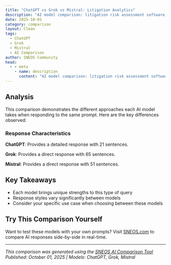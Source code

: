 ```yaml
---
title: "ChatGPT vs Grok vs Mistral: Litigation Analytics"
description: "AI model comparison: litigation risk assessment software..."
date: 2025-10-01
category: comparison
layout: Clean
tags:
  - ChatGPT
  - Grok
  - Mistral
  - AI Comparison
author: SNEOS Community
head:
  - - meta
    - name: description
      content: "AI model comparison: litigation risk assessment software..."
---
```


<ChatComparison
  title="ChatGPT vs Grok vs Mistral: Litigation Analytics"
  prompt="litigation risk assessment software"
  :responses='{
    "ChatGPT": "Litigation risk assessment software is designed to help organizations identify, evaluate, and manage the risks associated with potential or ongoing legal disputes. These tools typically use data analytics, artificial intelligence, and machine learning to analyze case details, historical outcomes, and legal precedents to provide insights on the likelihood of litigation risks and potential costs.\n\nHere are some popular litigation risk assessment software solutions and platforms you might consider:\n\n1. **Lex Machina**  \n   - Provides analytics on judges, lawyers, parties, and case outcomes.  \n   - Helps predict litigation trends and potential results based on historical data.\n\n2. **Premonition**  \n   - Uses AI to analyze litigation data and predict the success rate of lawyers and law firms.  \n   - Helps assess the risk of litigation by analyzing case history and court outcomes.\n\n3. **Legal Catalyst**  \n   - AI-driven platform for risk assessment in litigation and compliance.  \n   - Offers tools for contract analysis and identifying potential legal risks.\n\n4. **Litigation Risk Management by Mitratech**  \n   - Focuses on managing legal risks through visibility into case statuses, exposure, and legal spend.  \n   - Integrates risk metrics to help organizations mitigate litigation costs.\n\n5. **Kira Systems**  \n   - Primarily a contract analysis tool but useful for identifying litigation risks inherent in contract clauses.  \n   - Uses machine learning to extract and analyze contract data.\n\n6. **Ravel Law (by LexisNexis)**  \n   - Provides court analytics and case law data to assess the risk and potential outcome of litigation.  \n   - Helps identify patterns in judicial decisions.\n\n### Key Features to Look For:\n- Case outcome prediction  \n- Lawyer and judge analytics  \n- Risk scoring and prioritization  \n- Integration with existing legal and compliance systems  \n- Real-time data and alerts  \n- Cost estimation and financial risk analysis\n\nIf you provide more details about your specific use case\u2014such as industry, company size, or types of litigation\u2014you are facing, I can offer more tailored recommendations.",
    "Grok": "Litigation risk assessment software is a specialized tool designed to help law firms, corporate legal departments, and other organizations evaluate the potential risks and outcomes associated with legal disputes or lawsuits. These tools use data analysis, artificial intelligence (AI), machine learning, and predictive modeling to assess factors such as the likelihood of winning a case, potential costs, settlement possibilities, and other variables. They are increasingly used to make informed decisions about whether to settle, litigate, or pursue alternative resolutions.\n\n### Key Features of Litigation Risk Assessment Software\n1. **Case Outcome Prediction**:\n   - Uses historical case data and machine learning algorithms to predict the likelihood of success in court.\n   - Analyzes factors like jurisdiction, judge history, case precedents, and opposing counsel performance.\n\n2. **Cost Estimation**:\n   - Estimates potential legal fees, court costs, and other expenses associated with litigation.\n   - Helps in budgeting and financial planning for legal matters.\n\n3. **Settlement Analysis**:\n   - Provides insights into whether settling a case is more beneficial than going to trial.\n   - Evaluates settlement offers against predicted outcomes and costs.\n\n4. **Risk Scoring**:\n   - Assigns risk scores to cases based on various parameters such as complexity, exposure, and likelihood of adverse outcomes.\n   - Helps prioritize cases and allocate resources effectively.\n\n5. **Data Visualization and Reporting**:\n   - Offers dashboards and reports to present risk analysis in an easily digestible format for stakeholders and decision-makers.\n\n6. **Integration with Case Management Systems**:\n   - Often integrates with legal case management software to pull relevant case data and streamline workflows.\n\n7. **Regulatory and Compliance Insights**:\n   - Assesses risks related to regulatory violations or non-compliance with laws in specific industries.\n\n### Benefits of Litigation Risk Assessment Software\n- **Informed Decision-Making**: Provides data-driven insights to guide litigation strategies.\n- **Cost Efficiency**: Helps avoid unnecessary litigation expenses by identifying cases with low chances of success.\n- **Time Savings**: Automates risk analysis, reducing manual research and evaluation time.\n- **Improved Settlement Negotiation**: Offers objective data to support settlement discussions.\n- **Resource Optimization**: Helps legal teams focus on high-priority or high-risk cases.\n\n### Popular Litigation Risk Assessment Software\nHere are some notable tools and platforms that offer litigation risk assessment capabilities:\n1. **Kira Systems**:\n   - Uses AI to analyze contracts and legal documents for risk factors.\n   - Primarily focused on due diligence and contract review but can assist in litigation risk analysis.\n\n2. **ROSS Intelligence**:\n   - An AI-powered legal research tool that can predict case outcomes based on historical data and legal precedents.\n\n3. **Premonition**:\n   - A litigation analytics platform that provides data on judges, lawyers, and case outcomes to predict litigation success rates.\n\n4. **Lex Machina**:\n   - Offers legal analytics for litigation strategy, including case timing, damages, and judge behavior insights.\n   - Helps assess risks by analyzing trends in specific courts or legal areas.\n\n5. **Gavelytics**:\n   - Focuses on state court litigation analytics, providing risk assessments based on judge tendencies and case histories.\n\n6. **Litigation Analytics by Bloomberg Law**:\n   - Combines legal research with predictive analytics to evaluate case outcomes and litigation risks.\n\n7. **Soliton (by Thomson Reuters)**:\n   - Provides litigation prediction tools to assess risks and likely outcomes using AI and big data.\n\n### How to Choose the Right Litigation Risk Assessment Software\nWhen selecting software, consider the following factors:\n- **Specific Needs**: Does the tool cater to your specific area of law or industry (e.g., intellectual property, employment law)?\n- **Data Accuracy**: Ensure the software uses reliable and up-to-date legal data for analysis.\n- **Ease of Use**: Look for a user-friendly interface and clear reporting features.\n- **Integration**: Check if it integrates with existing case management or legal research tools.\n- **Cost**: Evaluate pricing models (subscription-based, per-case, or one-time purchase) based on your budget.\n- **Scalability**: Ensure the tool can handle your organization\u2019s caseload as it grows.\n- **Support and Training**: Look for vendors offering good customer support and training resources.\n\n### Challenges and Limitations\n- **Data Dependency**: The accuracy of predictions relies on the quality and quantity of data available.\n- **Legal Nuances**: AI may struggle to account for unique or novel legal arguments that lack historical data.\n- **Ethical Concerns**: Over-reliance on software could undermine human judgment in complex legal scenarios.\n- **Cost Barrier**: Advanced tools can be expensive, especially for small firms or solo practitioners.\n\n### Use Cases\n- **Corporate Legal Departments**: Assessing risks in potential lawsuits or regulatory actions.\n- **Law Firms**: Advising clients on whether to litigate or settle.\n- **Insurance Companies**: Evaluating liability and settlement risks in claims.\n- **Government Agencies**: Prioritizing enforcement actions based on risk assessments.\n\n### Future Trends\n- **AI Advancements**: Increased use of natural language processing (NLP) and machine learning to improve prediction accuracy.\n- **Broader Data Integration**: Incorporation of real-time data from court filings, social media, and other sources.\n- **Customizable Tools**: More tailored solutions for niche legal areas or specific industries.\n- **Ethical Guidelines**: Development of best practices for using AI in legal decision-making to ensure fairness.\n\nIf you\u0027re considering implementing litigation risk assessment software, start by identifying your organization\u0027s needs and exploring trial versions or demos of the tools listed above. Additionally, consulting with legal tech experts or peers in your industry can provide valuable insights into the best options for your specific use case.",
    "Mistral": "Litigation risk assessment software is designed to help legal professionals, businesses, and other stakeholders evaluate the potential risks and outcomes associated with legal disputes. These tools can be invaluable for making informed decisions about whether to pursue or defend a lawsuit, settle a case, or take other strategic actions. Here are some key features and considerations for litigation risk assessment software:\n\n### Key Features:\n\n1. **Case Management:**\n   - **Document Storage:** Centralized repository for all case-related documents.\n   - **Task Management:** Tools for tracking deadlines, tasks, and milestones.\n   - **Communication:** Integrated communication tools for team collaboration.\n\n2. **Risk Analysis:**\n   - **Probability Assessment:** Tools to estimate the likelihood of various outcomes.\n   - **Damage Calculation:** Models to predict potential damages or awards.\n   - **Scenario Analysis:** Simulations to evaluate different legal strategies and their potential outcomes.\n\n3. **Data Analytics:**\n   - **Historical Data:** Analysis of past cases to identify trends and patterns.\n   - **Predictive Analytics:** Use of machine learning algorithms to predict future outcomes.\n   - **Benchmarking:** Comparison of current cases against industry benchmarks.\n\n4. **Financial Impact:**\n   - **Cost Estimation:** Tools to estimate legal fees, court costs, and other expenses.\n   - **Settlement Analysis:** Evaluation of settlement offers and their financial implications.\n   - **Risk-Adjusted Return:** Calculation of the expected value of litigation outcomes.\n\n5. **Compliance and Regulatory:**\n   - **Legal Research:** Integration with legal databases for research and precedent analysis.\n   - **Regulatory Tracking:** Tools to monitor changes in laws and regulations that may impact litigation.\n\n6. **Reporting and Visualization:**\n   - **Dashboards:** Visual representations of key metrics and risk factors.\n   - **Reports:** Customizable reports for stakeholders, including executives and clients.\n   - **Alerts:** Automated notifications for critical updates and changes.\n\n### Considerations for Choosing Software:\n\n1. **User-Friendly Interface:**\n   - Ensure the software is intuitive and easy to use for all team members.\n\n2. **Integration Capabilities:**\n   - Check for compatibility with existing systems, such as case management software, document management systems, and financial software.\n\n3. **Security and Compliance:**\n   - Ensure the software meets data security and compliance requirements, especially for sensitive legal information.\n\n4. **Scalability:**\n   - Assess whether the software can scale to handle the volume and complexity of your cases.\n\n5. **Support and Training:**\n   - Look for vendors that offer robust customer support and training resources.\n\n6. **Cost:**\n   - Evaluate the total cost of ownership, including licensing fees, implementation costs, and ongoing maintenance.\n\n### Popular Litigation Risk Assessment Software:\n\n1. **Lex Machina:**\n   - Provides legal analytics for litigation strategies, including insights into judges, lawyers, parties, and the subject matter of cases.\n\n2. **Premonition:**\n   - Offers predictive analytics for litigation outcomes, including win rates for lawyers and judges.\n\n3. **CaseMap:**\n   - A case analysis tool that helps organize and analyze case facts, issues, and documents.\n\n4. **LexisNexis CaseMap:**\n   - Provides tools for case analysis, including fact management, issue management, and document management.\n\n5. **Bloomberg Law:**\n   - Offers a suite of tools for legal research, analytics, and case management.\n\n6. **Westlaw Edge:**\n   - Provides advanced legal research tools, including predictive analytics and case law analysis.\n\n### Conclusion:\n\nLitigation risk assessment software can significantly enhance the decision-making process in legal disputes by providing data-driven insights and predictive analytics. When selecting a tool, it\u0027s crucial to consider the specific needs of your organization, the complexity of your cases, and the overall value the software can provide."
  }'
  published-date="22:06"
/>

## Analysis

This comparison demonstrates the different approaches each AI model takes when responding to the same prompt. Here are the key differences observed:

### Response Characteristics

**ChatGPT**: Provides a detailed response with 21 sentences. 

**Grok**: Provides a direct response with 65 sentences. 

**Mistral**: Provides a direct response with 51 sentences. 

## Key Takeaways

- Each model brings unique strengths to this type of query
- Response styles vary significantly between models
- Consider your specific use case when choosing between these models

## Try This Comparison Yourself

Want to test these models with your own prompts? Visit [SNEOS.com](https://sneos.com) to compare AI responses side-by-side in real-time.

---

*This comparison was generated using the [SNEOS AI Comparison Tool](https://sneos.com)*
*Published: October 01, 2025 | Models: ChatGPT, Grok, Mistral*
